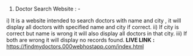 1) Doctor Search Website : -

  i) It is a website intended to search doctors with name and city , it will display all doctors with specified name and city if correct.
  ii) If city is correct but name is wrong it will also display all doctors in that city.
  iii) If both are wrong it will display no records found.
  **LIVE LINK** **:** https://findmydoctors.000webhostapp.com/index.html
